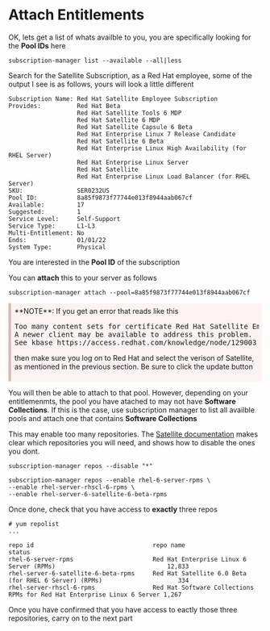 <style>
div.warn {
    background-color: #fcf2f2;
    border-color: #dFb5b4;
    border-left: 5px solid #dfb5b4;
    padding: 0.5em;
    }
 </style>

# Attach Entitlements

OK, lets get a list of whats availble to you, you are specifically looking for the **Pool IDs** here

`subscription-manager list --available --all|less`

Search for the Satellite Subscription, as a Red Hat employee, some of the output I see is as follows, yours will look a little different

```
Subscription Name: Red Hat Satellite Employee Subscription
Provides:          Red Hat Beta
                   Red Hat Satellite Tools 6 MDP
                   Red Hat Satellite 6 MDP
                   Red Hat Satellite Capsule 6 Beta
                   Red Hat Enterprise Linux 7 Release Candidate
                   Red Hat Satellite 6 Beta
                   Red Hat Enterprise Linux High Availability (for RHEL Server)
                   Red Hat Enterprise Linux Server
                   Red Hat Satellite
                   Red Hat Enterprise Linux Load Balancer (for RHEL Server)
SKU:               SER0232US
Pool ID:           8a85f9873f77744e013f8944aab067cf
Available:         17
Suggested:         1
Service Level:     Self-Support
Service Type:      L1-L3
Multi-Entitlement: No
Ends:              01/01/22
System Type:       Physical
```

You are interested in
the **Pool ID** of the subscription

You can **attach** this to your server as follows

```subscription-manager attach --pool=8a85f9873f77744e013f8944aab067cf```

<div class=warn>**NOTE**:
If you get an error that reads like this

<pre>
Too many content sets for certificate Red Hat Satellite Employee Subscription.
A newer client may be available to address this problem.
See kbase https://access.redhat.com/knowledge/node/129003 for more information.
</pre>

then make sure you log on to Red Hat and select the verison of Satellite, as mentioned in the previous section. Be sure to click the update button
</div>

You will then be able to attach to that pool. However, depending on your entitlemenmts, the pool you have atached to may not have **Software Collections**. If this is the case, use subscription manager to list all availble pools and attach one that contains **Software Collections**



This may enable too many repositories. The [Satellite documentation](https://access.redhat.com/documentation/en-US/Red_Hat_Satellite/6.0/html-single/Installation_Guide/index.html#Installing_Red_Hat_Satellite) makes clear which repositories you will need, and shows how to disable the ones you dont.


```
subscription-manager repos --disable "*"

subscription-manager repos --enable rhel-6-server-rpms \
--enable rhel-server-rhscl-6-rpms \
--enable rhel-server-6-satellite-6-beta-rpms
```

Once done, check that you have access to **exactly** three repos

```
# yum repolist
...

repo id                                 repo name                                                              status
rhel-6-server-rpms                      Red Hat Enterprise Linux 6 Server (RPMs)                               12,833
rhel-server-6-satellite-6-beta-rpms     Red Hat Satellite 6.0 Beta (for RHEL 6 Server) (RPMs)                     334
rhel-server-rhscl-6-rpms                Red Hat Software Collections RPMs for Red Hat Enterprise Linux 6 Server 1,267
```

Once you have confirmed that you have access to eactly those three repositories, carry on to the next part
